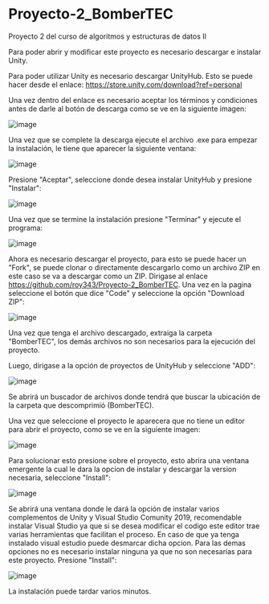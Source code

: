 # Proyecto-2_BomberTEC

Proyecto 2 del curso de algoritmos y estructuras de datos II 

Para poder abrir y modificar este proyecto es necesario descargar e instalar Unity.

Para poder utilizar Unity es necesario descargar UnityHub. Esto se puede hacer desde el enlace: https://store.unity.com/download?ref=personal

Una vez dentro del enlace es necesario aceptar los términos y condiciones antes de darle al botón de descarga como se ve en la siguiente imagen:

![image](https://user-images.githubusercontent.com/28927252/101952299-0cd45880-3bbe-11eb-931f-29b17b3173cc.png)

Una vez que se complete la descarga ejecute el archivo .exe para empezar la instalación, le tiene que aparecer la siguiente ventana:

![image](https://user-images.githubusercontent.com/28927252/101954479-cd0f7000-3bc1-11eb-820c-0bcbe6400911.png)

Presione "Aceptar", seleccione donde desea instalar UnityHub y presione "Instalar":

![image](https://user-images.githubusercontent.com/28927252/101954727-38594200-3bc2-11eb-8908-6d5d507e29aa.png)

Una vez que se termine la instalación presione "Terminar" y ejecute el programa:

![image](https://user-images.githubusercontent.com/28927252/101954979-9f76f680-3bc2-11eb-9dd3-a97d34fb0e31.png)

Ahora es necesario descargar el proyecto, para esto se puede hacer un "Fork", se puede clonar o directamente descargarlo como un archivo ZIP en este caso se va a descargar como un ZIP. Dirigase al enlace https://github.com/roy343/Proyecto-2_BomberTEC. Una vez en la pagina seleccione el botón que dice "Code" y seleccione la opción "Download ZIP":

![image](https://user-images.githubusercontent.com/28927252/101957615-5ffed900-3bc7-11eb-8e19-c228fe467231.png)

Una vez que tenga el archivo descargado, extraiga la carpeta "BomberTEC", los demás archivos no son necesarios para la ejecución del proyecto.

Luego, dirigase a la opción de proyectos de UnityHub y seleccione "ADD":

![image](https://user-images.githubusercontent.com/28927252/101962832-bf161b00-3bd2-11eb-91ea-4ed0b7e44c29.png)

Se abrirá un buscador de archivos donde tendrá que buscar la ubicación de la carpeta que descomprimió (BomberTEC).

Una vez que seleccione el proyecto le aparecera que no tiene un editor para abrir el proyecto, como se ve en la siguiente imagen:

![image](https://user-images.githubusercontent.com/28927252/101963135-92aece80-3bd3-11eb-8a97-83ef07fa8692.png)

Para solucionar esto presione sobre el proyecto, esto abrira una ventana emergente la cual le dara la opcion de instalar y descargar la version necesaria, seleccione "Install":

![image](https://user-images.githubusercontent.com/28927252/101963231-d570a680-3bd3-11eb-9222-238699e3c42f.png)

Se abrirá una ventana donde le dará la opción de instalar varios complementos de Unity y Visual Studio Comunity 2019, recomendable instalar Visual Studio ya que si se desea modificar el codigo este editor trae varias herramientas que facilitan el proceso. En caso de que ya tenga instalado visual estudio puede desmarcar dicha opcion. Para las demas opciones no es necesario instalar ninguna ya que no son necesarias para este proyecto. Presione "Install":

![image](https://user-images.githubusercontent.com/28927252/101963295-fb964680-3bd3-11eb-97af-3c0dfe6d96bc.png)

La instalación puede tardar varios minutos.















